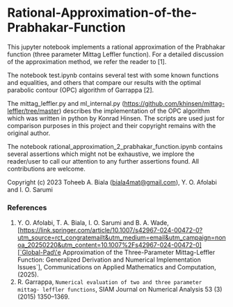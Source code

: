 # Rational-Approximation-of-the-Prabhakar-Function

This jupyter notebook implements a rational approximation of the Prabhakar function (three parameter Mittag Leffler function). For a detailed discussion of the approximation method, we refer the reader to [1].

The notebook test.ipynb contains several test with some known functions and equalities, and others that compare our results with the optimal parabolic contour (OPC) algorithm of Garrappa [2].  

The mittag_leffler.py and ml_internal.py (<https://github.com/khinsen/mittag-leffler/tree/master>) describes the implementation of the OPC algorithm which was written in python by Konrad Hinsen. The scripts are used just for comparison purposes in this project and their copyright remains with the original author.

The notebook rational_approximation_2_prabhakar_function.ipynb contains several assertions which might not be exhaustive, we implore the reader/user to call  our attention to any further assertions found. All contributions are welcome. 


Copyright (c) 2023 Toheeb A. Biala (biala4mat@gmail.com), Y. O. Afolabi and I. O. Sarumi 


### References
1. Y. O. Afolabi, T. A. Biala, I. O. Sarumi and B. A. Wade, [https://link.springer.com/article/10.1007/s42967-024-00472-0?utm_source=rct_congratemailt&utm_medium=email&utm_campaign=nonoa_20250220&utm_content=10.1007%2Fs42967-024-00472-0][`Global-Pad\'e Approximation of the Three-Parameter Mittag-Leffler Function: Generalized Derivation and Numerical Implementation Issues`], Communications on Applied Mathematics and Computation, (2025).
2. R. Garrappa, `Numerical evaluation of two and three parameter mittag- leffler functions`, SIAM Journal on Numerical Analysis 53 (3) (2015) 1350–1369.


